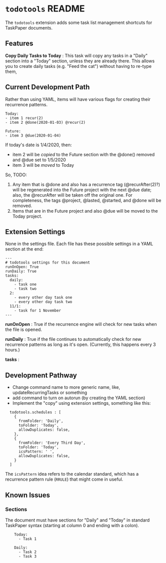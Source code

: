# `todotools` README

The `todotools` extension adds some task list management shortcuts for TaskPaper documents.

## Features

**Copy Daily Tasks to Today**
: This task will copy any tasks in a "Daily" section into a "Today" section, unless they are already there. This allows you to create daily tasks (e.g. "Feed the cat") without having to re-type them,

## Current Development Path

Rather than using YAML, items will have various flags for creating their recurrence patterns.

```
Today:
- item 1 recur(2)
- item 2 @done(2020-01-03) @recur(2)

Future:
- item 3 @due(2020-01-04)
```

If today's date is 1/4/2020, then:

-   item 2 will be _copied_ to the Future section with the @done() removed and @due set to 1/5/2020
-   item 3 will be _moved_ to Today

So, TODO:

1. Any item that is @done and also has a recurrence tag (@recurAfter(2)?) will be regenerated into the Future project
   with the next @due date; also, the @recurAfter will be taken off the original one. For completeness, the tags
   @project, @lasted, @started, and @done will be removed.
2. Items that are in the Future project and also @due will be moved to the Today project.

## Extension Settings

None in the settings file. Each file has these possible settings in a YAML section at the end:

```
---
# todotools settings for this document
runOnOpen: True
runDaily: True
tasks:
  daily:
    - task one
    - task two
  2:
    - every other day task one
    - every other day task two
  11/1:
    - task for 1 November
---
```

**runOnOpen**
: True if the recurrence engine will check for new tasks when the file is opened.

**runDaily**
: True if the file continues to automatically check for new recurrence patterns as long as it's open. (Currently, this happens every 3 hours.)

**tasks**
:

## Development Pathway

-   Change command name to more generic name, like, updateRecurringTasks or something
-   add command to turn on autorun (by creating the YAML section)
-   Implement the "copy" using extension settings, something like this:

```
  todotools.schedules : [
    {
      fromFolder: 'Daily',
      toFolder: 'Today',
      allowDuplicates: false,
    },
    {
      fromFolder: 'Every Third Day',
      toFolder: 'Today',
      icsPattern: ' ',
      allowDuplicates: false,
    }
  ]
```

The `icsPattern` idea refers to the calendar standard, which has a recurrence pattern rule (`RRULE`) that might come in useful.

## Known Issues

### Sections

The document must have sections for "Daily" and "Today" in standard TaskPaper syntax (starting at column 0 and ending with a colon).

```
    Today:
      - Task 1

    Daily:
      - Task 2
      - Task 3
```
